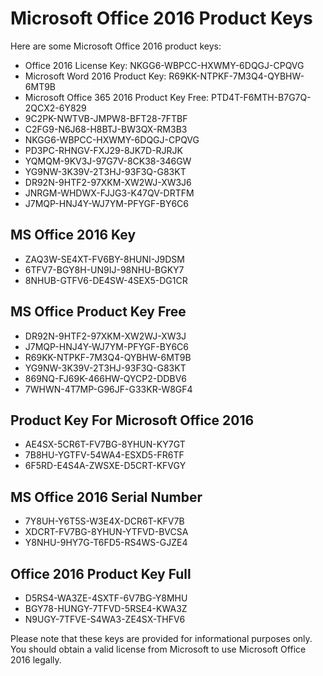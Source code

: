 # Microsoft Office 2016 Product Keys

Here are some Microsoft Office 2016 product keys:

- Office 2016 License Key: NKGG6-WBPCC-HXWMY-6DQGJ-CPQVG
- Microsoft Word 2016 Product Key: R69KK-NTPKF-7M3Q4-QYBHW-6MT9B
- Microsoft Office 365 2016 Product Key Free: PTD4T-F6MTH-B7G7Q-2QCX2-6Y829
- 9C2PK-NWTVB-JMPW8-BFT28-7FTBF
- C2FG9-N6J68-H8BTJ-BW3QX-RM3B3
- NKGG6-WBPCC-HXWMY-6DQGJ-CPQVG
- PD3PC-RHNGV-FXJ29-8JK7D-RJRJK
- YQMQM-9KV3J-97G7V-8CK38-346GW
- YG9NW-3K39V-2T3HJ-93F3Q-G83KT
- DR92N-9HTF2-97XKM-XW2WJ-XW3J6
- JNRGM-WHDWX-FJJG3-K47QV-DRTFM
- J7MQP-HNJ4Y-WJ7YM-PFYGF-BY6C6

## MS Office 2016 Key

- ZAQ3W-SE4XT-FV6BY-8HUNI-J9DSM
- 6TFV7-BGY8H-UN9IJ-98NHU-BGKY7
- 8NHUB-GTFV6-DE4SW-4SEX5-DG1CR

## MS Office Product Key Free

- DR92N-9HTF2-97XKM-XW2WJ-XW3J
- J7MQP-HNJ4Y-WJ7YM-PFYGF-BY6C6
- R69KK-NTPKF-7M3Q4-QYBHW-6MT9B
- YG9NW-3K39V-2T3HJ-93F3Q-G83KT
- 869NQ-FJ69K-466HW-QYCP2-DDBV6
- 7WHWN-4T7MP-G96JF-G33KR-W8GF4

## Product Key For Microsoft Office 2016

- AE4SX-5CR6T-FV7BG-8YHUN-KY7GT
- 7B8HU-YGTFV-54WA4-ESXD5-FR6TF
- 6F5RD-E4S4A-ZWSXE-D5CRT-KFVGY

## MS Office 2016 Serial Number

- 7Y8UH-Y6T5S-W3E4X-DCR6T-KFV7B
- XDCRT-FV7BG-8YHUN-YTFVD-BVCSA
- Y8NHU-9HY7G-T6FD5-RS4WS-GJZE4

## Office 2016 Product Key Full

- D5RS4-WA3ZE-4SXTF-6V7BG-Y8MHU
- BGY78-HUNGY-7TFVD-5RSE4-KWA3Z
- N9UGY-7TFVE-S4WA3-ZE4SX-THFV6

Please note that these keys are provided for informational purposes only. You should obtain a valid license from Microsoft to use Microsoft Office 2016 legally.
